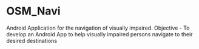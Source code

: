 # OSM_Navi

Android Application for the navigation of visually impaired.
Objective - To develop an Android App to help visually impaired persons navigate to their desired destinations

